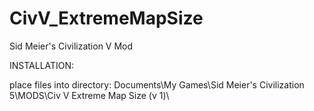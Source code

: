 # CivV_ExtremeMapSize
Sid Meier's Civilization V Mod

INSTALLATION:

place files into directory: Documents\My Games\Sid Meier's Civilization 5\MODS\Civ V Extreme Map Size (v 1)\
